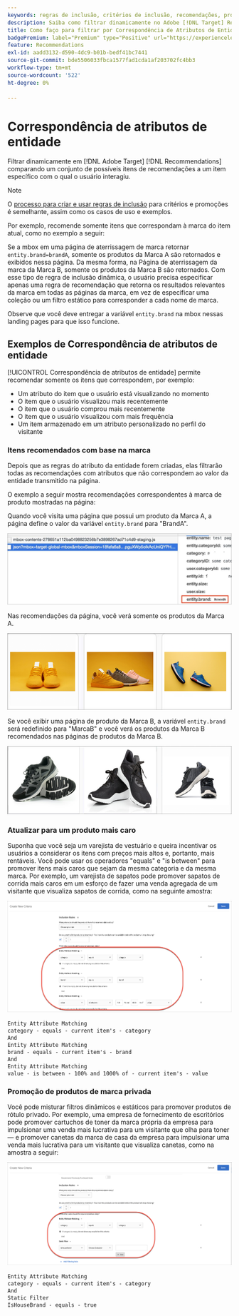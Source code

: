 ```yaml
---
keywords: regras de inclusão, critérios de inclusão, recomendações, promoção, promoções, filtragem dinâmica, dinâmica, correspondência de atributos de entidade
description: Saiba como filtrar dinamicamente no Adobe [!DNL Target] Recommendations comparando um conjunto de itens em potencial a um item específico com o qual o usuário interagiu.
title: Como faço para filtrar por Correspondência de Atributos de Entidade nas Atividades do Recommendations?
badgePremium: label="Premium" type="Positive" url="https://experienceleague.adobe.com/docs/target/using/introduction/intro.html?lang=en#premium newtab=true" tooltip="See what's included in Target Premium."
feature: Recommendations
exl-id: aadd3132-d590-4dc9-b01b-bedf41bc7441
source-git-commit: bde5506033fbca1577fad1cda1af203702fc4bb3
workflow-type: tm+mt
source-wordcount: '522'
ht-degree: 0%

---
```


# Correspondência de atributos de entidade

Filtrar dinamicamente em [!DNL Adobe Target] [!DNL Recommendations] comparando um conjunto de possíveis itens de recomendações a um item específico com o qual o usuário interagiu.

>[!NOTE]
>
>O [processo para criar e usar regras de inclusão](/help/main/c-recommendations/c-algorithms/use-dynamic-and-static-inclusion-rules.md) para critérios e promoções é semelhante, assim como os casos de uso e exemplos.

Por exemplo, recomende somente itens que correspondam à marca do item atual, como no exemplo a seguir:

Se a mbox em uma página de aterrissagem de marca retornar `entity.brand=brandA`, somente os produtos da Marca A são retornados e exibidos nessa página. Da mesma forma, na Página de aterrissagem da marca da Marca B, somente os produtos da Marca B são retornados. Com esse tipo de regra de inclusão dinâmica, o usuário precisa especificar apenas uma regra de recomendação que retorna os resultados relevantes da marca em todas as páginas da marca, em vez de especificar uma coleção ou um filtro estático para corresponder a cada nome de marca.

Observe que você deve entregar a variável `entity.brand` na mbox nessas landing pages para que isso funcione.

## Exemplos de Correspondência de atributos de entidade

[!UICONTROL Correspondência de atributos de entidade] permite recomendar somente os itens que correspondem, por exemplo:

* Um atributo do item que o usuário está visualizando no momento
* O item que o usuário visualizou mais recentemente
* O item que o usuário comprou mais recentemente
* O item que o usuário visualizou com mais frequência
* Um item armazenado em um atributo personalizado no perfil do visitante

### Itens recomendados com base na marca

Depois que as regras do atributo da entidade forem criadas, elas filtrarão todas as recomendações com atributos que não correspondem ao valor da entidade transmitido na página.

O exemplo a seguir mostra recomendações correspondentes à marca de produto mostradas na página:

Quando você visita uma página que possui um produto da Marca A, a página define o valor da variável `entity.brand` para &quot;BrandA&quot;.

![Exemplo de chamada do Target](/help/main/c-recommendations/c-algorithms/assets/example-target-call.png)

Nas recomendações da página, você verá somente os produtos da Marca A.

![Recomendações da marca A](/help/main/c-recommendations/c-algorithms/assets/brandA.png)

Se você exibir uma página de produto da Marca B, a variável `entity.brand` será redefinido para &quot;MarcaB&quot; e você verá os produtos da Marca B recomendados nas páginas de produtos da Marca B.

![Recomendações da Marca B](/help/main/c-recommendations/c-algorithms/assets/brandB.png)

### Atualizar para um produto mais caro

Suponha que você seja um varejista de vestuário e queira incentivar os usuários a considerar os itens com preços mais altos e, portanto, mais rentáveis. Você pode usar os operadores &quot;equals&quot; e &quot;is between&quot; para promover itens mais caros que sejam da mesma categoria e da mesma marca. Por exemplo, um varejista de sapatos pode promover sapatos de corrida mais caros em um esforço de fazer uma venda agregada de um visitante que visualiza sapatos de corrida, como na seguinte amostra:

![Aumento](/help/main/c-recommendations/c-algorithms/assets/upsell.png)

```
Entity Attribute Matching
category - equals - current item's - category 
And 
Entity Attribute Matching
brand - equals - current item's - brand 
And 
Entity Attribute Matching
value - is between - 100% and 1000% of - current item's - value
```

### Promoção de produtos de marca privada

Você pode misturar filtros dinâmicos e estáticos para promover produtos de rótulo privado. Por exemplo, uma empresa de fornecimento de escritórios pode promover cartuchos de toner da marca própria da empresa para impulsionar uma venda mais lucrativa para um visitante que olha para toner — e promover canetas da marca de casa da empresa para impulsionar uma venda mais lucrativa para um visitante que visualiza canetas, como na amostra a seguir:

![House Brand](/help/main/c-recommendations/c-algorithms/assets/housebrand.png)

```
Entity Attribute Matching
category - equals - current item's - category 
And
Static Filter
IsHouseBrand - equals - true
```

